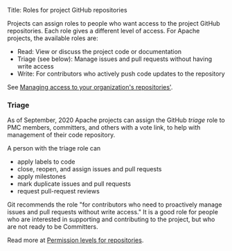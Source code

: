 Title: Roles for project GitHub repositories

Projects can assign roles to people who want access to the project GitHub repositories. Each role gives a different level of access. For Apache projects, the available roles are:

  - Read: View or discuss the project code or documentation
  - Triage (see below): Manage issues and pull requests without having write access
  - Write: For contributors who actively push code updates to the repository

See <a href="https://docs.github.com/en/articles/managing-access-to-your-organizations-repositories" target="_blank">Managing access to your organization's repositories'</a>.

### Triage ###

As of September, 2020 Apache projects can assign the GitHub _triage_ role to PMC members, committers, and others with a vote link, to help with management of their code repository. 

A person with the triage role can 

  - apply labels to code
  - close, reopen, and assign issues and pull requests
  - apply milestones
  - mark duplicate issues and pull requests
  - request pull-request reviews
  
Git recommends the role "for contributors who need to proactively manage issues and pull requests without write access." It is a good role for people who are interested in supporting and contributing to the project, but who are not ready to be Committers.

Read more at <a href="https://docs.github.com/en/github/setting-up-and-managing-organizations-and-teams/repository-permission-levels-for-an-organization" target="_blank">Permission levels for repositories</a>.

